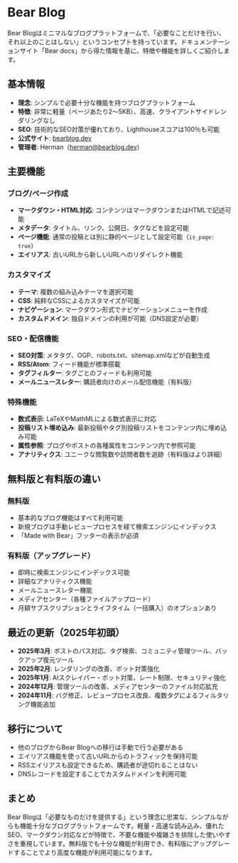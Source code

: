 # Bear Blog

Bear Blogはミニマルなブログプラットフォームで、「必要なことだけを行い、それ以上のことはしない」というコンセプトを持っています。ドキュメンテーションサイト「Bear docs」から得た情報を基に、特徴や機能を詳しくご紹介します。

## 基本情報

- **理念**: シンプルで必要十分な機能を持つブログプラットフォーム
- **特徴**: 非常に軽量（ページあたり2〜5KB）、高速、クライアントサイドレンダリングなし
- **SEO**: 技術的なSEO対策が優れており、Lighthouseスコアは100％も可能
- **公式サイト**: [bearblog.dev](https://bearblog.dev/)
- **管理者**: Herman（[herman@bearblog.dev](mailto:herman@bearblog.dev)）

## 主要機能

### ブログ/ページ作成

- **マークダウン・HTML対応**: コンテンツはマークダウンまたはHTMLで記述可能
- **メタデータ**: タイトル、リンク、公開日、タグなどを設定可能
- **ページ機能**: 通常の投稿とは別に静的ページとして設定可能（`is_page: true`）
- **エイリアス**: 古いURLから新しいURLへのリダイレクト機能

### カスタマイズ

- **テーマ**: 複数の組み込みテーマを選択可能
- **CSS**: 純粋なCSSによるカスタマイズが可能
- **ナビゲーション**: マークダウン形式でナビゲーションメニューを作成
- **カスタムドメイン**: 独自ドメインの利用が可能（DNS設定が必要）

### SEO・配信機能

- **SEO対策**: メタタグ、OGP、robots.txt、sitemap.xmlなどが自動生成
- **RSS/Atom**: フィード機能が標準搭載
- **タグフィルター**: タグごとのフィードも利用可能
- **メールニュースレター**: 購読者向けのメール配信機能（有料版）

### 特殊機能

- **数式表示**: LaTeXやMathMLによる数式表示に対応
- **投稿リスト埋め込み**: 最新投稿やタグ別投稿リストをコンテンツ内に埋め込み可能
- **属性参照**: ブログやポストの各種属性をコンテンツ内で参照可能
- **アナリティクス**: ユニークな閲覧数や訪問者数を追跡（有料版はより詳細）

## 無料版と有料版の違い

### 無料版

- 基本的なブログ機能はすべて利用可能
- 新規ブログは手動レビュープロセスを経て検索エンジンにインデックス
- 「Made with Bear」フッターの表示が必須

### 有料版（アップグレード）

- 即時に検索エンジンにインデックス可能
- 詳細なアナリティクス機能
- メールニュースレター機能
- メディアセンター（各種ファイルアップロード）
- 月額サブスクリプションとライフタイム（一括購入）のオプションあり

## 最近の更新（2025年初頭）

- **2025年3月**: ポストのパス対応、タグ検索、コミュニティ管理ツール、バックアップ復元ツール
- **2025年2月**: レンダリングの改善、ボット対策強化
- **2025年1月**: AIスクレイパー・ボット対策、レート制限、セキュリティ強化
- **2024年12月**: 管理ツールの改善、メディアセンターのファイル対応拡充
- **2024年11月**: バグ修正、レビュープロセス改良、複数タグによるフィルタリング機能追加

## 移行について

- 他のブログからBear Blogへの移行は手動で行う必要がある
- エイリアス機能を使って古いURLからのトラフィックを保持可能
- RSSエイリアスも設定できるため、購読者が途切れることはない
- DNSレコードを設定することでカスタムドメインを利用可能

## まとめ

Bear Blogは「必要なものだけを提供する」という理念に忠実な、シンプルながらも機能十分なブログプラットフォームです。軽量・高速な読み込み、優れたSEO、マークダウン対応などが特徴で、不要な機能や複雑さを排除した使いやすさを重視しています。無料版でも十分な機能が利用でき、有料版にアップグレードすることでより高度な機能が利用可能になります。
